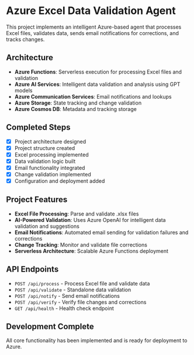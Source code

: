 # Azure Excel Data Validation Agent

This project implements an intelligent Azure-based agent that processes Excel files, validates data, sends email notifications for corrections, and tracks changes.

## Architecture
- **Azure Functions**: Serverless execution for processing Excel files and validation
- **Azure AI Services**: Intelligent data validation and analysis using GPT models
- **Azure Communication Services**: Email notifications and lookups
- **Azure Storage**: State tracking and change validation
- **Azure Cosmos DB**: Metadata and tracking storage

## Completed Steps
- [x] Project architecture designed
- [x] Project structure created
- [x] Excel processing implemented
- [x] Data validation logic built
- [x] Email functionality integrated
- [x] Change validation implemented
- [x] Configuration and deployment added

## Project Features
- **Excel File Processing**: Parse and validate .xlsx files
- **AI-Powered Validation**: Uses Azure OpenAI for intelligent data validation and suggestions
- **Email Notifications**: Automated email sending for validation failures and corrections
- **Change Tracking**: Monitor and validate file corrections
- **Serverless Architecture**: Scalable Azure Functions deployment

## API Endpoints
- `POST /api/process` - Process Excel file and validate data
- `POST /api/validate` - Standalone data validation
- `POST /api/notify` - Send email notifications
- `POST /api/verify` - Verify file changes and corrections
- `GET /api/health` - Health check endpoint

## Development Complete
All core functionality has been implemented and is ready for deployment to Azure.
